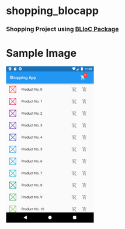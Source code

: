 # shopping_blocapp

### Shopping Project using [BLIoC Package]([https://pub.dev/packages/hive](https://pub.dev/packages/flutter_bloc))   

# Sample Image
<p align="left" >
  <img width="240" src= "https://raw.githubusercontent.com/NovairMikhail14/shopping_blocapp/master/lib/md_image/home_screen.png" >
</p>


